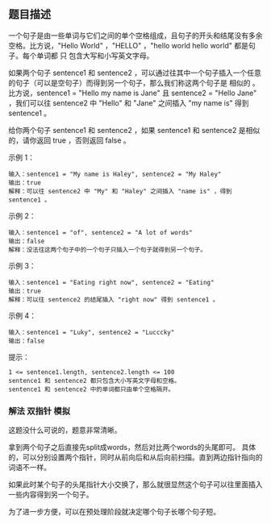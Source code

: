 ## 题目描述
一个句子是由一些单词与它们之间的单个空格组成，且句子的开头和结尾没有多余空格。比方说，"Hello World" ，"HELLO" ，"hello world hello world" 都是句子。每个单词都 只 包含大写和小写英文字母。

如果两个句子 sentence1 和 sentence2 ，可以通过往其中一个句子插入一个任意的句子（可以是空句子）而得到另一个句子，那么我们称这两个句子是 相似的 。比方说，sentence1 = "Hello my name is Jane" 且 sentence2 = "Hello Jane" ，我们可以往 sentence2 中 "Hello" 和 "Jane" 之间插入 "my name is" 得到 sentence1 。

给你两个句子 sentence1 和 sentence2 ，如果 sentence1 和 sentence2 是相似的，请你返回 true ，否则返回 false 。

示例 1：
```
输入：sentence1 = "My name is Haley", sentence2 = "My Haley"
输出：true
解释：可以往 sentence2 中 "My" 和 "Haley" 之间插入 "name is" ，得到 sentence1 。
```
示例 2：
```
输入：sentence1 = "of", sentence2 = "A lot of words"
输出：false
解释：没法往这两个句子中的一个句子只插入一个句子就得到另一个句子。
```
示例 3：
```
输入：sentence1 = "Eating right now", sentence2 = "Eating"
输出：true
解释：可以往 sentence2 的结尾插入 "right now" 得到 sentence1 。
```
示例 4：
```
输入：sentence1 = "Luky", sentence2 = "Lucccky"
输出：false
```

提示：
```
1 <= sentence1.length, sentence2.length <= 100
sentence1 和 sentence2 都只包含大小写英文字母和空格。
sentence1 和 sentence2 中的单词都只由单个空格隔开。
```

### 解法 双指针 模拟
这题没什么可说的，题意非常清晰。

拿到两个句子之后直接先split成words，然后对比两个words的头尾即可。
具体的，可以分别设置两个指针，同时从前向后和从后向前扫描。直到两边指针指向的词语不一样。

如果此时某个句子的头尾指针大小交换了，那么就很显然这个句子可以往里面插入一些内容得到另一个句子。

为了进一步方便，可以在预处理阶段就决定哪个句子长哪个句子短。